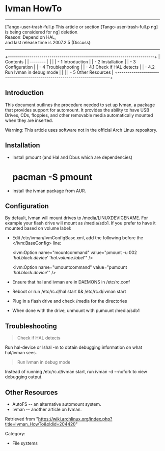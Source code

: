 Ivman HowTo
===========

  ------------------------ ------------------------ ------------------------
  [Tango-user-trash-full.p This article or section  [Tango-user-trash-full.p
  ng]                      is being considered for  ng]
                           deletion.                
                           Reason: Depend on HAL,   
                           and last release time is 
                           2007.2.5 (Discuss)       
  ------------------------ ------------------------ ------------------------

+--------------------------------------------------------------------------+
| Contents                                                                 |
| --------                                                                 |
|                                                                          |
| -   1 Introduction                                                       |
| -   2 Installation                                                       |
| -   3 Configuration                                                      |
| -   4 Troubleshooting                                                    |
|     -   4.1 Check if HAL detects                                         |
|     -   4.2 Run Ivman in debug mode                                      |
|                                                                          |
| -   5 Other Resources                                                    |
+--------------------------------------------------------------------------+

Introduction
------------

This document outlines the procedure needed to set up Ivman, a package
that provides support for automount. It provides the ability to have USB
Drives, CDs, floppies, and other removable media automatically mounted
when they are inserted.

Warning: This article uses software not in the official Arch Linux
repository.

Installation
------------

-   Install pmount (and Hal and Dbus which are dependencies)

    # pacman -S pmount

-   Install the ivman package from AUR.

Configuration
-------------

By default, Ivman will mount drives to /media/LINUXDEVICENAME. For
example your flash drive will mount as /media/sdb1. If you prefer to
have it mounted based on volume label:

-   Edit /etc/ivman/IvmConfigBase.xml, add the following before the
    </ivm:BaseConfig> line:

       <ivm:Option name="mountcommand" value="pmount -u 002 '$hal.block.device$' '$hal.volume.label$'" />

       <ivm:Option name="umountcommand" value="pumount '$hal.block.device$'" />

-   Ensure that hal and ivman are in DAEMONS in /etc/rc.conf
-   Reboot or run /etc/rc.d/hal start && /etc/rc.d/ivman start
-   Plug in a flash drive and check /media for the directories
-   When done with the drive, unmount with pumount /media/sdb1

Troubleshooting
---------------

> Check if HAL detects

Run hal-device or lshal -m to obtain debugging information on what
hal/ivman sees.

> Run Ivman in debug mode

Instead of running /etc/rc.d/ivman start, run ivman -d --nofork to view
debugging output.

Other Resources
---------------

-   AutoFS -- an alternative automount system.
-   Ivman -- another article on Ivman.

Retrieved from
"https://wiki.archlinux.org/index.php?title=Ivman_HowTo&oldid=204420"

Category:

-   File systems
